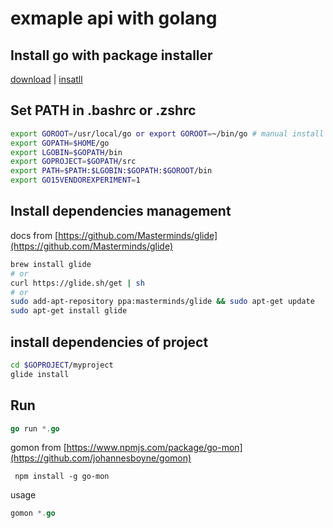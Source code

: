 # exmaple api with golang

## Install go with package installer

[download](https://golang.org/dl/) |
[insatll](https://golang.org/doc/install?download)

## Set PATH in .bashrc or .zshrc

```sh
export GOROOT=/usr/local/go or export GOROOT=~/bin/go # manual install
export GOPATH=$HOME/go
export LGOBIN=$GOPATH/bin
export GOPROJECT=$GOPATH/src
export PATH=$PATH:$LGOBIN:$GOPATH:$GOROOT/bin
export GO15VENDOREXPERIMENT=1
```

## Install dependencies management

docs from [https://github.com/Masterminds/glide](https://github.com/Masterminds/glide)

```bash
brew install glide
# or
curl https://glide.sh/get | sh
# or
sudo add-apt-repository ppa:masterminds/glide && sudo apt-get update
sudo apt-get install glide
```

## install dependencies of project

```sh
cd $GOPROJECT/myproject
glide install
```

## Run

```go
go run *.go
```

gomon from [https://www.npmjs.com/package/go-mon](https://github.com/johannesboyne/gomon)

```npm
 npm install -g go-mon
```

usage

```go
gomon *.go
```

